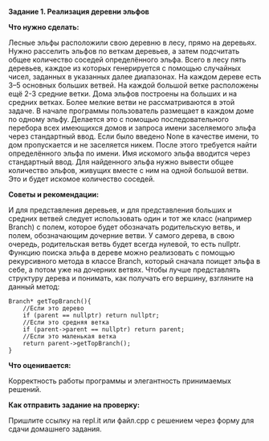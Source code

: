 **Задание 1. Реализация деревни эльфов**

**Что нужно сделать:**

Лесные эльфы расположили свою деревню в лесу, прямо на деревьях. Нужно расселить эльфов по веткам деревьев, а затем подсчитать общее количество соседей определённого эльфа. 
Всего в лесу пять деревьев, каждое из которых генерируется с помощью случайных чисел, заданных в указанных далее диапазонах. На каждом дереве есть 3–5 основных больших ветвей. На каждой большой ветке расположены ещё 2-3 средние ветки. Дома эльфов построены на больших и на средних ветках. Более мелкие ветви не рассматриваются в этой задаче. 
В начале программы пользователь размещает в каждом доме по одному эльфу. Делается это с помощью последовательного перебора всех имеющихся домов и запроса имени заселяемого эльфа через стандартный ввод. Если было введено None в качестве имени, то дом пропускается и не заселяется никем. 
После этого требуется найти определённого эльфа по имени. Имя искомого эльфа вводится через стандартный ввод. Для найденного эльфа нужно вывести общее количество эльфов, живущих вместе с ним на одной большой ветви. Это и будет искомое количество соседей.

**Советы и рекомендации:**

И для представления деревьев, и для представления больших и средних ветвей следует использовать один и тот же класс (например Branch) с полем, которое будет обозначать родительскую ветвь, и полем, обозначающим дочерние ветви. У самого дерева, в свою очередь, родительская ветвь будет всегда нулевой, то есть nullptr.
Функцию поиска эльфа в дереве можно реализовать с помощью рекурсивного метода в классе Branch, который сначала поищет эльфа в себе, а потом уже на дочерних ветвях.
Чтобы лучше представлять структуру дерева и понимать, как получать его вершину, взгляните на данный метод:
```
Branch* getTopBranch(){
    //Если это дерево
    if (parent == nullptr) return nullptr;
    //Если это средняя ветка
    if (parent->parent == nullptr) return parent;
    //Если это маленькая ветка
    return parent->getTopBranch();
}
```
**Что оценивается:**

Корректность работы программы и элегантность принимаемых решений.

**Как отправить задание на проверку:**

Пришлите ссылку на repl.it или файл.срр с решением через форму для сдачи домашнего задания.